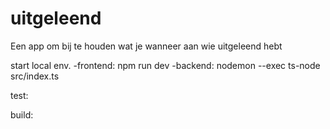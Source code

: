 # uitgeleend
Een app om bij te houden wat je wanneer aan wie uitgeleend hebt

start local env.
-frontend: npm run dev
-backend: nodemon --exec ts-node src/index.ts

test:

build: